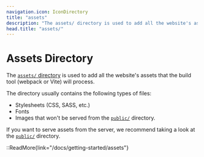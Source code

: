 ```yaml
---
navigation.icon: IconDirectory
title: "assets"
description: "The assets/ directory is used to add all the website's assets that the build tool will process."
head.title: "assets/"
---
```


# Assets Directory

The [`assets/` directory](/docs/guide/directory-structure/assets) is used to add all the website's assets that the build tool (webpack or Vite) will process.

The directory usually contains the following types of files:

- Stylesheets (CSS, SASS, etc.)
- Fonts
- Images that won't be served from the [`public/`](/docs/guide/directory-structure/public) directory.

If you want to serve assets from the server, we recommend taking a look at the [`public/`](/docs/guide/directory-structure/public) directory.

::ReadMore{link="/docs/getting-started/assets"}
